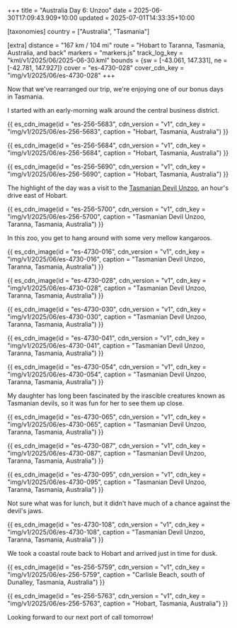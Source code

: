 +++
title = "Australia Day 6: Unzoo"
date = 2025-06-30T17:09:43.909+10:00
updated = 2025-07-01T14:33:35+10:00

[taxonomies]
country = ["Australia", "Tasmania"]

[extra]
distance = "167 km / 104 mi"
route = "Hobart to Taranna, Tasmania, Australia, and back"
markers = "markers.js"
track_log_key = "kml/v1/2025/06/2025-06-30.kml"
bounds = {sw = [-43.061, 147.331], ne = [-42.781, 147.927]}
cover = "es-4730-028"
cover_cdn_key = "img/v1/2025/06/es-4730-028"
+++

Now that we've rearranged our trip, we're enjoying one of our bonus days in Tasmania.

<!-- more -->

I started with an early-morning walk around the central business district.

{{ es_cdn_image(id = "es-256-5683", cdn_version = "v1", cdn_key = "img/v1/2025/06/es-256-5683", caption = "Hobart, Tasmania, Australia") }}

{{ es_cdn_image(id = "es-256-5684", cdn_version = "v1", cdn_key = "img/v1/2025/06/es-256-5684", caption = "Hobart, Tasmania, Australia") }}

{{ es_cdn_image(id = "es-256-5690", cdn_version = "v1", cdn_key = "img/v1/2025/06/es-256-5690", caption = "Hobart, Tasmania, Australia") }}

The highlight of the day was a visit to the [Tasmanian Devil Unzoo](https://tasmaniandevilunzoo.com.au), an hour's drive east of Hobart.

{{ es_cdn_image(id = "es-256-5700", cdn_version = "v1", cdn_key = "img/v1/2025/06/es-256-5700", caption = "Tasmanian Devil Unzoo, Taranna, Tasmania, Australia") }}

In this zoo, you get to hang around with some very mellow kangaroos.

{{ es_cdn_image(id = "es-4730-016", cdn_version = "v1", cdn_key = "img/v1/2025/06/es-4730-016", caption = "Tasmanian Devil Unzoo, Taranna, Tasmania, Australia") }}

{{ es_cdn_image(id = "es-4730-028", cdn_version = "v1", cdn_key = "img/v1/2025/06/es-4730-028", caption = "Tasmanian Devil Unzoo, Taranna, Tasmania, Australia") }}

{{ es_cdn_image(id = "es-4730-030", cdn_version = "v1", cdn_key = "img/v1/2025/06/es-4730-030", caption = "Tasmanian Devil Unzoo, Taranna, Tasmania, Australia") }}

{{ es_cdn_image(id = "es-4730-041", cdn_version = "v1", cdn_key = "img/v1/2025/06/es-4730-041", caption = "Tasmanian Devil Unzoo, Taranna, Tasmania, Australia") }}

{{ es_cdn_image(id = "es-4730-054", cdn_version = "v1", cdn_key = "img/v1/2025/06/es-4730-054", caption = "Tasmanian Devil Unzoo, Taranna, Tasmania, Australia") }}

My daughter has long been fascinated by the irascible creatures known as Tasmanian devils, so it was fun for her to see them up close.

{{ es_cdn_image(id = "es-4730-065", cdn_version = "v1", cdn_key = "img/v1/2025/06/es-4730-065", caption = "Tasmanian Devil Unzoo, Taranna, Tasmania, Australia") }}

{{ es_cdn_image(id = "es-4730-087", cdn_version = "v1", cdn_key = "img/v1/2025/06/es-4730-087", caption = "Tasmanian Devil Unzoo, Taranna, Tasmania, Australia") }}

{{ es_cdn_image(id = "es-4730-095", cdn_version = "v1", cdn_key = "img/v1/2025/06/es-4730-095", caption = "Tasmanian Devil Unzoo, Taranna, Tasmania, Australia") }}

Not sure what was for lunch, but it didn't have much of a chance against the devil's jaws.

{{ es_cdn_image(id = "es-4730-108", cdn_version = "v1", cdn_key = "img/v1/2025/06/es-4730-108", caption = "Tasmanian Devil Unzoo, Taranna, Tasmania, Australia") }}

We took a coastal route back to Hobart and arrived just in time for dusk.

{{ es_cdn_image(id = "es-256-5759", cdn_version = "v1", cdn_key = "img/v1/2025/06/es-256-5759", caption = "Carlisle Beach, south of Dunalley, Tasmania, Australia") }}

{{ es_cdn_image(id = "es-256-5763", cdn_version = "v1", cdn_key = "img/v1/2025/06/es-256-5763", caption = "Hobart, Tasmania, Australia") }}

Looking forward to our next port of call tomorrow!
